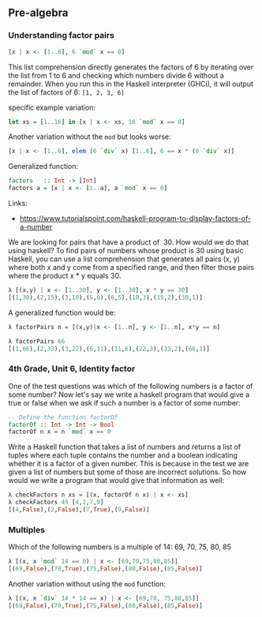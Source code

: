 ## Pre-algebra

### Understanding factor pairs

```haskell
[x | x <- [1..6], 6 `mod` x == 0]
```
This list comprehension directly generates the factors of 6 by iterating over the list from 1 to 6 and checking which numbers divide 6 without a remainder. 
When you run this in the Haskell interpreter (GHCi), it will output the list of factors of 6: `[1, 2, 3, 6]`

specific example variation:
```haskell
let xs = [1..16] in [x | x <- xs, 16 `mod` x == 0]
```
Another variation without the `mod` but looks worse:
```haskell
[x | x <- [1..6], elem (6 `div` x) [1..6], 6 == x * (6 `div` x)]
```

Generalized function:
```haskell
factors   :: Int -> [Int]
factors a = [x | x <- [1..a], a `mod` x == 0]
```
Links:
* https://www.tutorialspoint.com/haskell-program-to-display-factors-of-a-number

We are looking for pairs that have a product of ‍ 30. How would we do that using haskell?
To find pairs of numbers whose product is 30 using basic Haskell, you can use a list comprehension that generates all pairs (x, y) where both x and y come from a specified range, and then filter those pairs where the product x * y equals 30.

```haskell
λ [(x,y) | x <- [1..30], y <- [1..30], x * y == 30]
[(1,30),(2,15),(3,10),(5,6),(6,5),(10,3),(15,2),(30,1)]
```
A generalized function would be:

```haskell
λ factorPairs n = [(x,y)|x <- [1..n], y <- [1..n], x*y == n]

λ factorPairs 66
[(1,66),(2,33),(3,22),(6,11),(11,6),(22,3),(33,2),(66,1)]
```

### 4th Grade, Unit 6, Identity factor

One of the test questions was which of the following numbers is a factor of ‍some number? Now let's say we write a haskell program that would give a true or false when we ask if such a number is a factor of some number:

```haskell
-- Define the function factorOf
factorOf :: Int -> Int -> Bool
factorOf n x = n `mod` x == 0
```
Write a Haskell function that takes a list of numbers and returns a list of tuples where each tuple contains the number and a boolean indicating whether it is a factor of a given number. This is because in the test we are given a list of numbers but some of those are incorrect solutions. So how would we write a program
that would give that information as well:

```haskell
λ checkFactors n xs = [(x, factorOf n x) | x <- xs]
λ checkFactors 49 [4,2,7,9]
[(4,False),(2,False),(7,True),(9,False)]
```
### Multiples

Which of the following numbers is a multiple of 14: 69, 70, 75, 80, 85

```haskell
λ [(x, x `mod` 14 == 0) | x <- [69,70,75,80,85]]
[(69,False),(70,True),(75,False),(80,False),(85,False)]
```
Another variation without using the `mod` function:
```haskell
λ [(x, x `div` 14 * 14 == x) | x <- [69,70, 75,80,85]]
[(69,False),(70,True),(75,False),(80,False),(85,False)]
```


